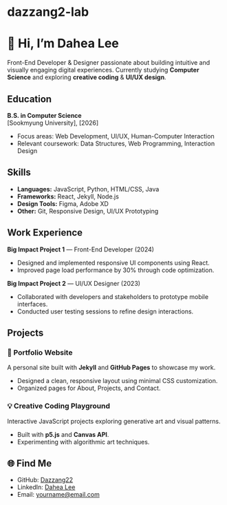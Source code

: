 # dazzang2-lab

# 👋 Hi, I’m Dahea Lee
Front-End Developer & Designer passionate about building intuitive and visually engaging digital experiences.
Currently studying **Computer Science** and exploring **creative coding** & **UI/UX design**.

##  Education
**B.S. in Computer Science**  
[Sookmyung University], [2026]
- Focus areas: Web Development, UI/UX, Human-Computer Interaction
- Relevant coursework: Data Structures, Web Programming, Interaction Design

##  Skills
- **Languages:** JavaScript, Python, HTML/CSS, Java
- **Frameworks:** React, Jekyll, Node.js
- **Design Tools:** Figma, Adobe XD
- **Other:** Git, Responsive Design, UI/UX Prototyping

##  Work Experience
**Big Impact Project 1** — Front-End Developer (2024)
- Designed and implemented responsive UI components using React.
- Improved page load performance by 30% through code optimization.

**Big Impact Project 2** — UI/UX Designer (2023)
- Collaborated with developers and stakeholders to prototype mobile interfaces.
- Conducted user testing sessions to refine design interactions.


##  Projects

### 🧩 Portfolio Website
A personal site built with **Jekyll** and **GitHub Pages** to showcase my work.
- Designed a clean, responsive layout using minimal CSS customization.
- Organized pages for About, Projects, and Contact.

### 💡 Creative Coding Playground
Interactive JavaScript projects exploring generative art and visual patterns.
- Built with **p5.js** and **Canvas API**.
- Experimenting with algorithmic art techniques.

## 🌐 Find Me
- GitHub: [Dazzang22](https://github.com/Dazzang22)
- LinkedIn: [Dahea Lee](https://www.linkedin.com/in/dahealee/)
- Email: [yourname@email.com](mailto:yourname@email.com)


